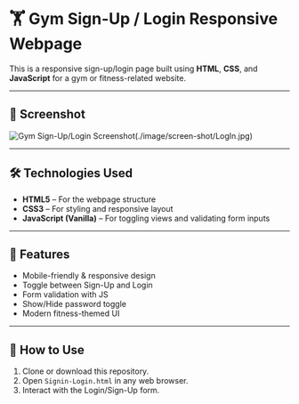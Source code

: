 # 🏋️ Gym Sign-Up / Login Responsive Webpage

This is a responsive sign-up/login page built using **HTML**, **CSS**, and **JavaScript** for a gym or fitness-related website.

---

## 📸 Screenshot

![Gym Sign-Up/Login Screenshot](./image/screen-shot/SignIn.jpg)(./image/screen-shot/LogIn.jpg)

---

## 🛠️ Technologies Used

- **HTML5** – For the webpage structure
- **CSS3** – For styling and responsive layout
- **JavaScript (Vanilla)** – For toggling views and validating form inputs

---

## 📱 Features

- Mobile-friendly & responsive design
- Toggle between Sign-Up and Login
- Form validation with JS
- Show/Hide password toggle
- Modern fitness-themed UI

---

## 🚀 How to Use

1. Clone or download this repository.
2. Open `Signin-Login.html` in any web browser.
3. Interact with the Login/Sign-Up form.
